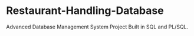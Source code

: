 # Restaurant-Handling-Database
Advanced Database Management System Project
Built in SQL and PL/SQL.
